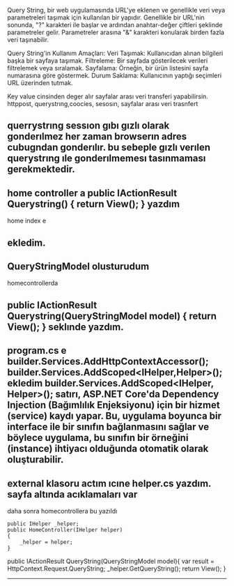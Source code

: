 Query String, bir web uygulamasında URL'ye eklenen ve genellikle veri veya parametreleri taşımak için kullanılan bir yapıdır. Genellikle bir URL'nin sonunda, "?" karakteri ile başlar ve ardından anahtar-değer çiftleri şeklinde parametreler gelir. Parametreler arasına "&" karakteri konularak birden fazla veri taşınabilir.

Query String'in Kullanım Amaçları:
Veri Taşımak: Kullanıcıdan alınan bilgileri başka bir sayfaya taşımak.
Filtreleme: Bir sayfada gösterilecek verileri filtrelemek veya sıralamak.
Sayfalama: Örneğin, bir ürün listesini sayfa numarasına göre göstermek.
Durum Saklama: Kullanıcının yaptığı seçimleri URL üzerinden tutmak.

Key value cinsinden deger alır
sayfalar arası veri transferi yapabilirsin.
httppost, querystrıng,coocies, sesosın, sayfalar arası veri trasnfert 

querrystrıng sessıon gıbı gızlı olarak gonderılmez
her zaman browserın adres cubugndan gonderılır.
bu sebeple gızlı verılen querystrıng ıle gonderılmemesı tasınmaması gerekmektedir.
-----------------------------------------------------------
home controller a 
  public IActionResult Querystring()
    {
        return View();
    }
yazdım
-----------------------------------------------------------
home index e 
 <!-- <a href="/Home/Querystring?name=Hasan&lastname=Ayaz">Linke Git</a> -->
 ekledim.
-----------------------------------------------------------
 QueryStringModel
 olusturudum
-----------------------------------------------------------
 homecontrollerda 
 
 public IActionResult Querystring(QueryStringModel model)
    {
        return View();
    }
seklınde yazdım.
-----------------------------------------------------------
program.cs e 
builder.Services.AddHttpContextAccessor();
builder.Services.AddScoped<IHelper,Helper>();
ekledim
builder.Services.AddScoped<IHelper, Helper>(); satırı, ASP.NET Core'da Dependency Injection (Bağımlılık Enjeksiyonu) için bir hizmet (service) kaydı yapar. Bu, uygulama boyunca bir interface ile bir sınıfın bağlanmasını sağlar ve böylece uygulama, bu sınıfın bir örneğini (instance) ihtiyacı olduğunda otomatik olarak oluşturabilir.
-----------------------------------------------------------
external klasoru actım ıcıne helper.cs yazdım.
sayfa altında acıklamaları var
-----------------------------------------------------------
daha sonra homecontrollera bu yazıldı


    public IHelper _helper;
    public HomeController(IHelper helper)
    {
        _helper = helper;
    }


  public IActionResult QueryString(QueryStringModel model){
        var result = HttpContext.Request.QueryString;
        _helper.GetQueryString();
        return View();
     }


-----------------------------------------------------------
